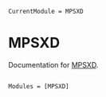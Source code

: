 ```@meta
CurrentModule = MPSXD
```

# MPSXD

Documentation for [MPSXD](https://github.com/PhysicsCodesLab/MPSXD.jl).

```@index
```

```@autodocs
Modules = [MPSXD]
```
